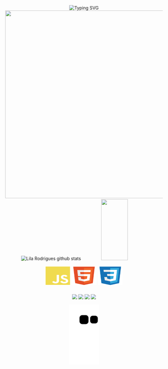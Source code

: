 <div align="center">
  <img  src="https://readme-typing-svg.demolab.com?font=Playfair+Display&weight=500&size=40&pause=1000&color=1DF7A8&background=1451FF00&center=true&vCenter=true&width=475&lines=Olá%2C+sejam+bem+vindos(as)!;Sou+Lila+Rodrigues.;Developer+Full-Stack.;" alt="Typing SVG" />
</div>
<div align="center">
  <img src="https://media.giphy.com/media/dWesBcTLavkZuG35MI/giphy.gif" width="1500" height="600"/>
</div>

<div align="center">  
  <img width="49%" height="195px" src="https://github-readme-stats-sigma-five.vercel.app/api?username=Lilarodrigues85&show_icons=true&count_private=true&hide_border=true&title_color=ffffff&icon_color=7FFFD4&text_color=c9d1d9&bg_color=0d1117" alt="Lila Rodrigues github stats"/> 
  <img width="41%" height="195px" src="https://github-readme-stats-sigma-five.vercel.app/api/top-langs/?username=Lilarodrigues85&layout=compact&hide_border=true&title_color=ffffff&text_color=ffffff&bg_color=0d1117"/>
</div>
<div style="display: inline_block" align="center"><br>
  <img align="center" alt="Lila-Js" height="60" width="80" src="https://raw.githubusercontent.com/devicons/devicon/master/icons/javascript/javascript-plain.svg">
  <img align="center" alt="Lila-HTML" height="60" width="80" src="https://raw.githubusercontent.com/devicons/devicon/master/icons/html5/html5-original.svg">
  <img align="center" alt="Lila-CSS" height="60" width="80" src="https://raw.githubusercontent.com/devicons/devicon/master/icons/css3/css3-original.svg">

##

<div>
   <a href="https://instagram.com/liladev_mother" target="_blank"><img src="https://img.shields.io/badge/-Instagram-%23E4405F?style=for-the-badge&logo=instagram&logoColor=white" target="_blank"></a>
  <a href = "mailto:dalila.analistadesistema@gmail.com"><img src="https://img.shields.io/badge/-Gmail-%23333?style=for-the-badge&logo=gmail&logoColor=white" target="_blank"></a>
  <a href="https://www.linkedin.com/in/dalila-silva-rodrigues-ba355223a/" target="_blank"><img src="https://img.shields.io/badge/-LinkedIn-%230077B5?style=for-the-badge&logo=linkedin&logoColor=white" target="_blank"></a> 
    <a href="https://contate.me/lilarodrigues" target="_blank"><img src="https://img.shields.io/badge/WhatsApp-25D366?style=for-the-badge&logo=whatsapp&logoColor=white" target="_blank"></a> 

</div>



![snake gif](https://github.com/Lilarodrigues85/Lilarodrigues85/blob/output/github-contribution-grid-snake.svg)

